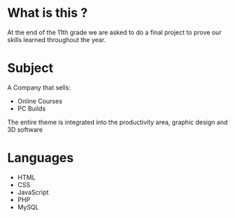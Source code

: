 # What is this ?
At the end of the 11th grade we are asked to do a final project to prove our skills learned throughout the year.

# Subject

A Company that sells:
 - Online Courses
 - PC Builds

The entire theme is integrated into the productivity area, graphic design and 3D software

# Languages
- HTML
- CSS
- JavaScript
- PHP
- MySQL
